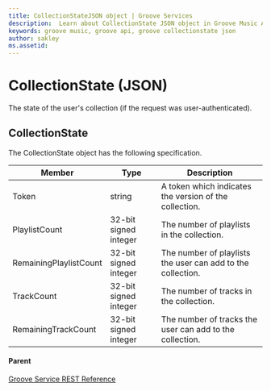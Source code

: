 ```yaml
---
title: CollectionStateJSON object | Groove Services
description:  Learn about CollectionState JSON object in Groove Music API.
keywords: groove music, groove api, groove collectionstate json
author: sakley
ms.assetid: 
---
```


# CollectionState (JSON)     
The state of the user's collection (if the request was user-authenticated).

## CollectionState
The CollectionState object has the following specification.

| **Member**             | **Type**              | **Description**                                             |
|------------------------|-----------------------|-------------------------------------------------------------|
| Token                  | string                | A token which indicates the version of the collection.      |
| PlaylistCount          | 32-bit signed integer | The number of playlists in the collection.                  |
| RemainingPlaylistCount | 32-bit signed integer | The number of playlists the user can add to the collection. |
| TrackCount             | 32-bit signed integer | The number of tracks in the collection.                     |
| RemainingTrackCount    | 32-bit signed integer | The number of tracks the user can add to the collection.    |

#### Parent
[Groove Service REST Reference](overview.md)
